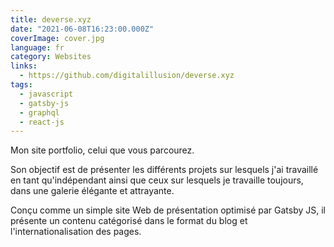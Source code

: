 ```yaml
---
title: deverse.xyz
date: "2021-06-08T16:23:00.000Z"
coverImage: cover.jpg
language: fr
category: Websites
links:
  - https://github.com/digitalillusion/deverse.xyz
tags:
  - javascript
  - gatsby-js
  - graphql
  - react-js
---
```



Mon site portfolio, celui que vous parcourez.

Son objectif est de présenter les différents projets sur lesquels j'ai travaillé en tant qu'indépendant ainsi que ceux sur lesquels je travaille toujours, dans une galerie élégante et attrayante.

Conçu comme un simple site Web de présentation optimisé par Gatsby JS, il présente un contenu catégorisé dans le format du blog et l'internationalisation des pages. 


